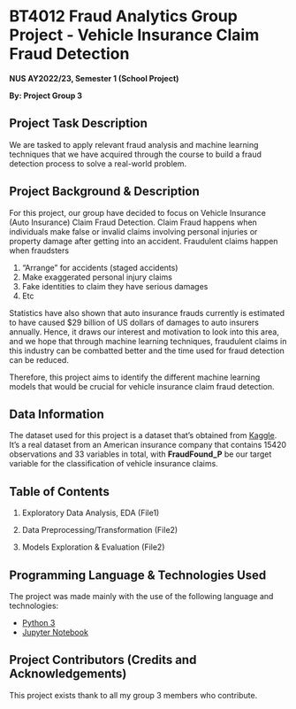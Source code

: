 # BT4012 Fraud Analytics Group Project - Vehicle Insurance Claim Fraud Detection

**NUS AY2022/23, Semester 1 (School Project)**

**By: Project Group 3**

## Project Task Description
We are tasked to apply relevant fraud analysis and machine learning techniques that we have acquired through the course to build a fraud detection process to solve a real-world problem. 


## Project Background & Description
For this project, our group have decided to focus on Vehicle Insurance (Auto Insurance) Claim Fraud Detection. Claim Fraud happens when individuals make false or invalid claims involving personal injuries or property damage after getting into an accident. Fraudulent claims happen when fraudsters 
1. “Arrange” for accidents (staged accidents)
2. Make exaggerated personal injury claims
3. Fake identities to claim they have serious damages 
4. Etc

Statistics have also shown that auto insurance frauds currently is estimated to have caused $29 billion of US dollars of damages to auto insurers annually. Hence, it draws our interest and motivation to look into this area, and we hope that through machine learning techniques, fraudulent claims in this industry can be combatted better and the time used for fraud detection can be reduced. 

Therefore, this project aims to identify the different machine learning models that would be crucial for vehicle insurance claim fraud detection. 


## Data Information
The dataset used for this project is a dataset that’s obtained from [Kaggle](https://www.kaggle.com/datasets/shivamb/vehicle-claim-fraud-detection). It’s a real dataset from an American insurance company that contains 15420 observations and 33 variables in total, with **FraudFound_P** be our target variable for the classification of vehicle insurance claims. 


## Table of Contents
1. Exploratory Data Analysis, EDA (File1)

2. Data Preprocessing/Transformation (File2)

3. Models Exploration & Evaluation (File2)


## Programming Language & Technologies Used
The project was made mainly with the use of the following language and technologies:
- [Python 3](https://www.python.org/downloads/)
- [Jupyter Notebook](https://test-jupyter.readthedocs.io/en/latest/install.html)


## Project Contributors (Credits and Acknowledgements)
This project exists thank to all my group 3 members who contribute.
